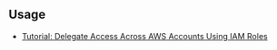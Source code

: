 ## Usage
* [Tutorial: Delegate Access Across AWS Accounts Using IAM Roles](https://docs.aws.amazon.com/IAM/latest/UserGuide/tutorial_cross-account-with-roles.html)
